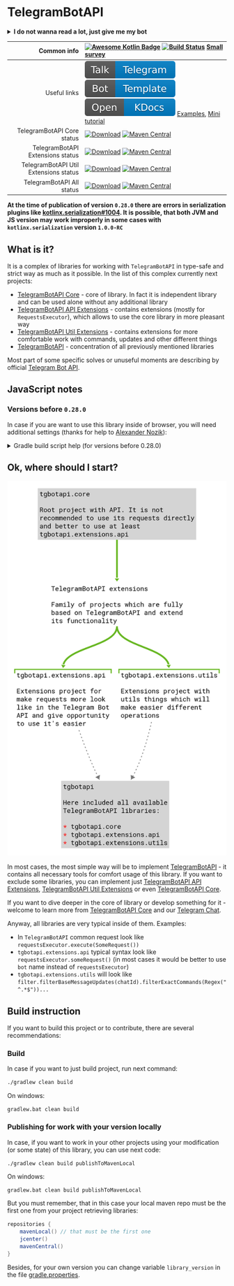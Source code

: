 # TelegramBotAPI

<details>
<summary><b>I do not wanna read a lot, just give me my bot</b></summary>

You can simply use [this template](https://github.com/InsanusMokrassar/TelegramBotAPI-bot_template) (and button
`Use template`) to get your copy of bot and start to code.

**P.S. Do not forget to look into our [minidocs](https://bookstack.inmo.dev/books/telegrambotapi/) and
[kdocs](https://tgbotapi.inmo.dev/docs/index.html)**

</details>

| Common info                           | [![Awesome Kotlin Badge](https://kotlin.link/awesome-kotlin.svg)](https://github.com/KotlinBy/awesome-kotlin) [![Build Status](https://travis-ci.com/InsanusMokrassar/TelegramBotAPI.svg?branch=master)](https://travis-ci.com/InsanusMokrassar/TelegramBotAPI) [Small survey](https://forms.gle/2Hex2ynbHWHhi1KY7)|
| -------------------------------------:|:------------------------------------------------------------------------------------------------------------------------------------------------------------------------------------------------------------------------------------------------------------------------------------------------------------------------------------------------------------------------------------------------------------------------------------------------------------------------------------------------ |
| Useful links | [![Chat in Telegram](badges/chat.svg)](https://t.me/InMoTelegramBotAPI) [![Create bot](badges/template.svg)](https://github.com/InsanusMokrassar/TelegramBotAPI-bot_template/generate) [![KDocs](badges/kdocs.svg)](https://tgbotapi.inmo.dev/docs/index.html) [Examples](https://github.com/InsanusMokrassar/TelegramBotAPI-examples/), [Mini tutorial](https://bookstack.inmo.dev/books/telegrambotapi/chapter/introduction-tutorial) |
| TelegramBotAPI Core status                 | [![Download](https://api.bintray.com/packages/insanusmokrassar/TelegramBotAPI/tgbotapi.core/images/download.svg)](https://bintray.com/insanusmokrassar/TelegramBotAPI/tgbotapi.core/_latestVersion) [![Maven Central](https://maven-badges.herokuapp.com/maven-central/dev.inmo/tgbotapi.core/badge.svg)](https://maven-badges.herokuapp.com/maven-central/dev.inmo/tgbotapi.core) |
| TelegramBotAPI Extensions status      | [![Download](https://api.bintray.com/packages/insanusmokrassar/TelegramBotAPI/tgbotapi.extensions.api/images/download.svg)](https://bintray.com/insanusmokrassar/TelegramBotAPI/tgbotapi.extensions.api/_latestVersion) [![Maven Central](https://maven-badges.herokuapp.com/maven-central/dev.inmo/tgbotapi.extensions.api/badge.svg)](https://maven-badges.herokuapp.com/maven-central/dev.inmo/tgbotapi.extensions.api) |
| TelegramBotAPI Util Extensions status | [![Download](https://api.bintray.com/packages/insanusmokrassar/TelegramBotAPI/tgbotapi.extensions.utils/images/download.svg)](https://bintray.com/insanusmokrassar/TelegramBotAPI/tgbotapi.extensions.utils/_latestVersion) [![Maven Central](https://maven-badges.herokuapp.com/maven-central/dev.inmo/tgbotapi.extensions.utils/badge.svg)](https://maven-badges.herokuapp.com/maven-central/dev.inmo/tgbotapi.extensions.utils) |
| TelegramBotAPI All status                 | [![Download](https://api.bintray.com/packages/insanusmokrassar/TelegramBotAPI/tgbotapi/images/download.svg)](https://bintray.com/insanusmokrassar/TelegramBotAPI/tgbotapi/_latestVersion) [![Maven Central](https://maven-badges.herokuapp.com/maven-central/dev.inmo/tgbotapi/badge.svg)](https://maven-badges.herokuapp.com/maven-central/dev.inmo/tgbotapi)                                                             |

**At the time of publication of version `0.28.0` there are errors in serialization plugins like
[kotlinx.serialization#1004](https://github.com/Kotlin/kotlinx.serialization/issues/1004). It is possible, that both JVM
and JS version may work improperly in some cases with `kotlinx.serialization` version `1.0.0-RC`**

## What is it?

It is a complex of libraries for working with `TelegramBotAPI` in type-safe and strict way as much as it possible. In
the list of this complex currently next projects:

* [TelegramBotAPI Core](tgbotapi.core/README.md) - core of library. In fact it is independent library and can be used alone
  without any additional library
* [TelegramBotAPI API Extensions](tgbotapi.extensions.api/README.md) - contains extensions (mostly for
  `RequestsExecutor`), which allows to use the core library in more pleasant way
* [TelegramBotAPI Util Extensions](tgbotapi.extensions.utils/README.md) - contains extensions for more comfortable
work with commands, updates and other different things
* [TelegramBotAPI](tgbotapi/README.md) - concentration of all previously mentioned libraries

Most part of some specific solves or unuseful
moments are describing by official [Telegram Bot API](https://core.telegram.org/bots/api).

## JavaScript notes

### Versions before `0.28.0`

In case if you are want to use this library inside of browser, you will need additional settings (thanks for help to [Alexander Nozik](https://research.jetbrains.org/researchers/altavir)):

<details>
<summary>Gradle build script help (for versions before 0.28.0)</summary>

```groovy
dependencies {
    /* ... */

    implementation "com.github.insanusmokrassar:TelegramBotAPI:$tgbot_api_version"
    implementation "com.github.insanusmokrassar:TelegramBotAPI-extensions-api:$tgbot_api_version" // optional
    implementation "com.github.insanusmokrassar:TelegramBotAPI-extensions-utils:$tgbot_api_version" // optional

    /* Block of dependencies for correct building in browser */
    implementation(npm("fs"))
    implementation(npm("bufferutil"))
    implementation(npm("utf-8-validate"))
    implementation(npm("abort-controller"))
    implementation(npm("text-encoding"))
}

/* ... */

kotlin {
    target {
        browser {
            /* Block for fix of exception in absence of some functionality, https://github.com/ktorio/ktor/issues/1339 */
            dceTask {
                dceOptions {
                    keep("ktor-ktor-io.\$\$importsForInline\$\$.ktor-ktor-io.io.ktor.utils.io")
                }
            }
        }
    }
}
```

</details>

## Ok, where should I start?

![Libraries hierarchy](resources/TelegramBotAPI-libraries-hierarchy.svg)

In most cases, the most simple way will be to implement [TelegramBotAPI](tgbotapi/README.md) - it contains
all necessary tools for comfort usage of this library. If you want to exclude some libraries, you can implement just
[TelegramBotAPI API Extensions](tgbotapi.extensions.api/README.md),
[TelegramBotAPI Util Extensions](tgbotapi.extensions.utils/README.md) or even
[TelegramBotAPI Core](tgbotapi.core/README.md).

If you want to dive deeper in the core of library or develop something for it - welcome to learn more from
[TelegramBotAPI Core](tgbotapi.core/README.md) and our [Telegram Chat](https://teleg.one/InMoTelegramBotAPIChat).

Anyway, all libraries are very typical inside of them. Examples:

* In `TelegramBotAPI` common request look like `requestsExecutor.execute(SomeRequest())`
* `tgbotapi.extensions.api` typical syntax look like `requestsExecutor.someRequest()` (in most cases it would be
better to use `bot` name instead of `requestsExecutor`)
* `tgbotapi.extensions.utils` will look like `filter.filterBaseMessageUpdates(chatId).filterExactCommands(Regex("^.*$"))...`

## Build instruction

If you want to build this project or to contribute, there are several recommendations:

### Build

In case if you want to just build project, run next command:

```bash
./gradlew clean build
```

On windows:

```
gradlew.bat clean build
```

### Publishing for work with your version locally

In case, if you want to work in your other projects using your modification (or some state) of this library,
you can use next code:

```bash
./gradlew clean build publishToMavenLocal
```

On windows:

```
gradlew.bat clean build publishToMavenLocal
```

But you must remember, that in this case your local maven repo must be the first one from
your project retrieving libraries:

```groovy
repositories {
    mavenLocal() // that must be the first one
    jcenter()
    mavenCentral()
}
```

Besides, for your own version you can change variable `library_version` in the file [gradle.properties](./gradle.properties).
